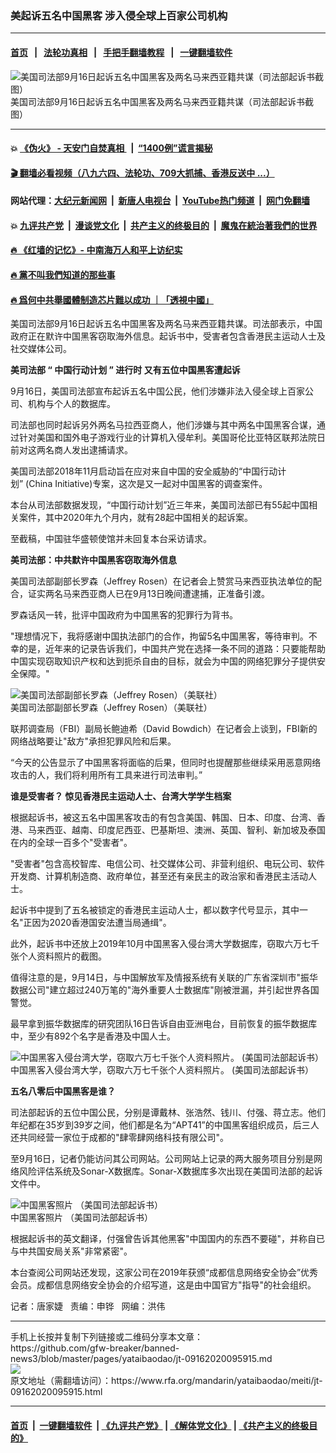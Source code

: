 ### 美起诉五名中国黑客   涉入侵全球上百家公司机构
------------------------

#### [首页](https://github.com/gfw-breaker/banned-news3/blob/master/README.md) &nbsp;&nbsp;|&nbsp;&nbsp; [法轮功真相](https://github.com/begood0513/basic/blob/master/README.md)  &nbsp;&nbsp;|&nbsp;&nbsp; [手把手翻墙教程](https://github.com/gfw-breaker/guides/wiki)  &nbsp;&nbsp;|&nbsp;&nbsp; [一键翻墙软件](https://github.com/gfw-breaker/nogfw/blob/master/README.md)  



<div id="headerimg">
 <img alt="美国司法部9月16日起诉五名中国黑客及两名马来西亚籍共谋（司法部起诉书截图）" src="https://www.rfa.org/mandarin/yataibaodao/meiti/jt-09162020095915.html/jt0916y.jpg/@@images/657396ed-b2ba-45b9-b53c-9d1ad327b42c.png" title="美国司法部9月16日起诉五名中国黑客及两名马来西亚籍共谋（司法部起诉书截图）"/>
 <div id="headerimgcontents">
  <div id="headerimgcaption">
   <span>
    美国司法部9月16日起诉五名中国黑客及两名马来西亚籍共谋（司法部起诉书截图）
   </span>
   <!-- zoomattribute -->
  </div>
  <!-- headerimgcaption -->
 </div>
 <!-- headerimagecontents -->
</div>

<hr/>


#### 💥 [《伪火》 - 天安门自焚真相 ](http://158.247.195.190:10000/videos/blog/weihuo.html)&nbsp; |&nbsp; [“1400例”谎言揭秘  ](http://158.247.195.190:10000/videos/blog/jiexi1400.html)

#### [ 🎬  翻墙必看视频（八九六四、法轮功、709大抓捕、香港反送中 ...）](https://github.com/gfw-breaker/links/blob/master/banned.md)

#### 网站代理：[大纪元新闻网](http://158.247.195.190:10080/gb/) &nbsp;|&nbsp; [新唐人电视台](http://158.247.195.190:8808/gb/)  &nbsp;|&nbsp; [YouTube热门频道](http://158.247.195.190/youtube.html) &nbsp;|&nbsp; [网门免翻墙](http://158.247.195.190:11000/show.aspx?name=ogHome)

#### 💥 [九评共产党](http://158.247.195.190:10000/videos/res/jiuping/)&nbsp; |&nbsp; [漫谈党文化](http://158.247.195.190:10000/videos/res/mtdwh/)&nbsp; |&nbsp; [共产主义的终极目的](http://158.247.195.190:10000/videos/res/zjmd/)&nbsp; |&nbsp; [魔鬼在統治著我們的世界](http://158.247.195.190:10000/videos/res/TheSpecter/)  

#### [ 🔥  《红墙的记忆》- 中南海万人和平上访纪实](http://158.247.195.190:10000/videos/news/../legend/index.html)

#### [ 🔥  黨不叫我們知道的那些事](http://158.247.195.190:10000/videos/news/truth02.html)

#### [ 🔥  爲何中共舉國體制造芯片難以成功 ｜「透視中國」](http://158.247.195.190:10000/videos/news/don03.html)

<div id="storytext">
 <div>
  <div class="slot_header">
  </div>
 </div>
 <p class="gmail-msonospacing">
  美国司法部9月16日起诉五名中国黑客及两名马来西亚籍共谋。司法部表示，中国政府正在默许中国黑客窃取海外信息。起诉书中，受害者包含香港民主运动人士及社交媒体公司。
 </p>
 <p class="gmail-msonospacing">
  <b>
   美司法部
  </b>
  <b>
   “
  </b>
  <b>
   中国行动计划
  </b>
  <b>
   ”
  </b>
  <b>
   进行时
  </b>
  <b>
  </b>
  <b>
   又有五位中国黑客遭起诉
  </b>
  <b>
  </b>
 </p>
 <p class="gmail-msonospacing">
  9月16日，美国司法部宣布起诉五名中国公民，他们涉嫌非法入侵全球上百家公司、机构与个人的数据库。
 </p>
 <p class="gmail-msonospacing">
  司法部也同时起诉另外两名马拉西亚商人，他们涉嫌与其中两名中国黑客合谋，通过针对美国和国外电子游戏行业的计算机入侵牟利。美国哥伦比亚特区联邦法院日前对这两名商人发出逮捕请求。
 </p>
 <p class="gmail-msonospacing">
  美国司法部2018年11月启动旨在应对来自中国的安全威胁的“中国行动计划” (China Initiative)专案，这次是又一起对中国黑客的调查案件。
 </p>
 <p class="gmail-msonospacing">
  本台从司法部数据发现，“中国行动计划”近三年来，美国司法部已有55起中国相关案件，其中2020年九个月内，就有28起中国相关的起诉案。
 </p>
 <p class="gmail-msonospacing">
  至截稿，中国驻华盛顿使馆并未回复本台采访请求。
 </p>
 <p class="gmail-msonospacing">
 </p>
 <p class="gmail-msonospacing">
 </p>
 <p class="gmail-msonospacing">
  <b>
   美司法部：中共默许中国黑客窃取海外信息
  </b>
 </p>
 <p class="gmail-msonospacing">
  美国司法部副部长罗森（Jeffrey Rosen）在记者会上赞赏马来西亚执法单位的配合，证实两名马来西亚商人已在9月13日晚间遭逮捕，正准备引渡。
 </p>
 <p class="gmail-msonospacing">
  罗森话风一转，批评中国政府为中国黑客的犯罪行为背书。
 </p>
 <p class="gmail-msonospacing">
  "理想情况下，我将感谢中国执法部门的合作，拘留5名中国黑客，等待审判。不幸的是，近年来的记录告诉我们，中国共产党在选择一条不同的道路：只要能帮助中国实现窃取知识产权和达到扼杀自由的目标，就会为中国的网络犯罪分子提供安全保障。"
 </p>
 <p class="gmail-msonospacing">
  <div class="image-inline captioned" style="width:680px;">
   <div style="width:680px;">
    <img alt="美国司法部副部长罗森（Jeffrey Rosen）（美联社）" src="https://www.rfa.org/mandarin/yataibaodao/meiti/jt-09162020095915.html/jt0916.jpg" title="美国司法部副部长罗森（Jeffrey Rosen）（美联社）"/>
   </div>
   <div class="image-caption">
    <span style="width:680px;">
     美国司法部副部长罗森（Jeffrey Rosen）（美联社）
    </span>
    <span class="copyright">
    </span>
   </div>
  </div>
 </p>
 <p class="gmail-msonospacing">
  联邦调查局（FBI）副局长鲍迪希（David Bowdich）在记者会上谈到，FBI新的网络战略要让"敌方"承担犯罪风险和后果。
 </p>
 <p class="gmail-msonospacing">
  “今天的公告显示了中国黑客将面临的后果，但同时也提醒那些继续采用恶意网络攻击的人，我们将利用所有工具来进行司法审判。”
 </p>
 <p class="gmail-msonospacing">
  <b>
   谁是受害者？
  </b>
  <b>
  </b>
  <b>
   惊见香港民主运动人士、台湾大学学生档案
  </b>
  <b>
  </b>
 </p>
 <p class="gmail-msonospacing">
  根据起诉书，被这五名中国黑客攻击的有包含美国、韩国、日本、印度、台湾、香港、马来西亚、越南、印度尼西亚、巴基斯坦、澳洲、英国、智利、新加坡及泰国在内的全球一百多个"受害者"。
 </p>
 <p class="gmail-msonospacing">
  "受害者"包含高校智库、电信公司、社交媒体公司、非营利组织、电玩公司、软件开发商、计算机制造商、政府单位，甚至还有亲民主的政治家和香港民主活动人士。
 </p>
 <p class="gmail-msonospacing">
  起诉书中提到了五名被锁定的香港民主运动人士，都以数字代号显示，其中一名"正因为2020香港国安法遭当局通缉"。
 </p>
 <p class="gmail-msonospacing">
  此外，起诉书中还放上2019年10月中国黑客入侵台湾大学数据库，窃取六万七千张个人资料照片的截图。
 </p>
 <p class="gmail-msonospacing">
  值得注意的是，9月14日，与中国解放军及情报系统有关联的广东省深圳市"振华数据公司"建立超过240万笔的"海外重要人士数据库"刚被泄漏，并引起世界各国警觉。
 </p>
 <p class="gmail-msonospacing">
  最早拿到振华数据库的研究团队16日告诉自由亚洲电台，目前恢复的振华数据库中，至少有892个名字是香港及中国人士。
 </p>
 <p class="gmail-msonospacing">
  <div class="image-inline captioned" style="width:630px;">
   <div style="width:630px;">
    <img alt="中国黑客入侵台湾大学，窃取六万七千张个人资料照片。 (美国司法部起诉书）" src="https://www.rfa.org/mandarin/yataibaodao/meiti/jt-09162020095915.html/image4.jpg" title="中国黑客入侵台湾大学，窃取六万七千张个人资料照片。 (美国司法部起诉书）"/>
   </div>
   <div class="image-caption">
    <span style="width:630px;">
     中国黑客入侵台湾大学，窃取六万七千张个人资料照片。 (美国司法部起诉书）
    </span>
    <span class="copyright">
    </span>
   </div>
  </div>
 </p>
 <p class="gmail-msonospacing">
  <b>
   五名八零后中国黑客是谁？
  </b>
 </p>
 <p class="gmail-msonospacing">
  司法部起诉的五位中国公民，分别是谭戴林、张浩然、钱川、付强、蒋立志。他们年纪都在35岁到39岁之间，他们都是名为“APT41”的中国黑客组织成员，后三人还共同经营一家位于成都的"肆零肆网络科技有限公司"。
 </p>
 <p class="gmail-msonospacing">
  至9月16日，记者仍能访问其公司网站。公司网站上记录的两大服务项目分别是网络风险评估系统及Sonar-X数据库。Sonar-X数据库多次出现在美国司法部的起诉文件中。
 </p>
 <p class="gmail-msonospacing">
  <div class="image-inline captioned" style="width:622px;">
   <div style="width:622px;">
    <img alt="中国黑客照片 （美国司法部起诉书）" src="https://www.rfa.org/mandarin/yataibaodao/meiti/jt-09162020095915.html/image6.jpg" title="中国黑客照片 （美国司法部起诉书）"/>
   </div>
   <div class="image-caption">
    <span style="width:622px;">
     中国黑客照片 （美国司法部起诉书）
    </span>
    <span class="copyright">
    </span>
   </div>
  </div>
 </p>
 <p class="gmail-msonospacing">
  根据起诉书的英文翻译，付强曾告诉其他黑客"中国国内的东西不要碰"，并称自已与中共国安局关系"非常紧密"。
 </p>
 <p class="gmail-msonospacing">
  本台查阅公司网站还发现，这家公司在2019年获颁“成都信息网络安全协会”优秀会员。成都信息网络安全协会的介绍写道，这是由中国官方"指导"的社会组织。
 </p>
 <p>
 </p>
 <p class="gmail-msonospacing">
  记者：唐家婕   责编：申铧   网编：洪伟
 </p>
</div>

<hr/>
手机上长按并复制下列链接或二维码分享本文章：<br/>
https://github.com/gfw-breaker/banned-news3/blob/master/pages/yataibaodao/jt-09162020095915.md <br/>
<a href='https://github.com/gfw-breaker/banned-news3/blob/master/pages/yataibaodao/jt-09162020095915.md'><img src='https://github.com/gfw-breaker/banned-news3/blob/master/pages/yataibaodao/jt-09162020095915.md.png'/></a> <br/>
原文地址（需翻墙访问）：https://www.rfa.org/mandarin/yataibaodao/meiti/jt-09162020095915.html


------------------------
#### [首页](https://github.com/gfw-breaker/banned-news3/blob/master/README.md) &nbsp;|&nbsp; [一键翻墙软件](https://github.com/gfw-breaker/nogfw/blob/master/README.md) &nbsp;| [《九评共产党》](https://github.com/gfw-breaker/9ping.md/blob/master/README.md#九评之一评共产党是什么) | [《解体党文化》](https://github.com/gfw-breaker/jtdwh.md/blob/master/README.md) | [《共产主义的终极目的》](https://github.com/gfw-breaker/gczydzjmd.md/blob/master/README.md)


<img src='http://gfw-breaker.win/banned-news3/pages/yataibaodao/jt-09162020095915.md' width='0px' height='0px'/>